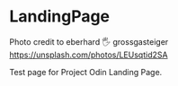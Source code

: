 # LandingPage

Photo credit to eberhard 🖐 grossgasteiger
https://unsplash.com/photos/LEUsqtid2SA


Test page for Project Odin Landing Page.
